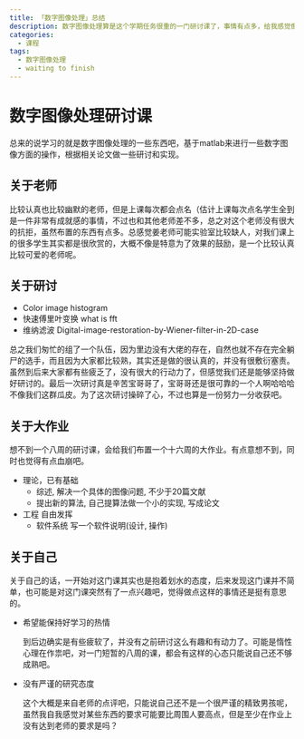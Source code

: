 ```yaml
---
title: 「数字图像处理」总结
description: 数字图像处理算是这个学期任务很重的一门研讨课了，事情有点多，给我感觉像是上学期的计算机图形学，当然代码写的少多了，也开始看论文了探讨一些学术的事情吧
categories:
  - 课程
tags:
  - 数字图像处理
  - waiting to finish
---
```

# 数字图像处理研讨课

总来的说学习的就是数字图像处理的一些东西吧，基于matlab来进行一些数字图像方面的操作，根据相关论文做一些研讨和实现。

## 关于老师

比较认真也比较幽默的老师，但是上课每次都会点名（估计上课每次点名学生全到是一件非常有成就感的事情，不过也和其他老师差不多，总之对这个老师没有很大的抗拒，虽然布置的东西有点多。总感觉姜老师可能实验室比较缺人，对我们课上的很多学生其实都是很欣赏的，大概不像是特意为了效果的鼓励，是一个比较认真比较可爱的老师呢。

## 关于研讨

- Color image histogram
- 快速傅里叶变换 what is fft
- 维纳滤波 Digital-image-restoration-by-Wiener-filter-in-2D-case

总之我们匆忙的组了一个队伍，因为里边没有大佬的存在，自然也就不存在完全躺尸的选手，而且因为大家都比较熟，其实还是做的很认真的，并没有很敷衍塞责。虽然到后来大家都有些疲乏了，没有很大的行动力了，但感觉我们还是能够坚持做好研讨的。最后一次研讨真是辛苦宝哥哥了，宝哥哥还是很可靠的一个人啊哈哈哈不像我们这群瓜皮。为了这次研讨操碎了心，不过也算是一份努力一分收获吧。

## 关于大作业

想不到一个八周的研讨课，会给我们布置一个十六周的大作业。有点意想不到，同时也觉得有点血崩吧。

- 理论，已有基础
  - 综述, 解决一个具体的图像问题, 不少于20篇文献
  - 提出新的算法, 自己提算法做一个小的实现, 写成论文
- 工程 自由发挥
  - 软件系统 写一个软件说明(设计, 操作)

## 关于自己

关于自己的话，一开始对这门课其实也是抱着划水的态度，后来发现这门课并不简单，也可能是对这门课突然有了一点兴趣吧，觉得做点这样的事情还是挺有意思的。

- 希望能保持好学习的热情

  到后边确实是有些疲软了，并没有之前研讨这么有趣和有动力了。可能是惰性心理在作祟吧，对一门短暂的八周的课，都会有这样的心态只能说自己还不够成熟吧。

- 没有严谨的研究态度

  这个大概是来自老师的点评吧，只能说自己还不是一个很严谨的精致男孩呢，虽然我自我感觉对某些东西的要求可能要比周围人要高点，但是至少在作业上没有达到老师的要求是吗？